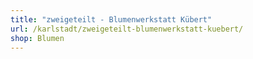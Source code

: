 ```yaml
---
title: "zweigeteilt - Blumenwerkstatt Kübert"
url: /karlstadt/zweigeteilt-blumenwerkstatt-kuebert/
shop: Blumen
---
```

